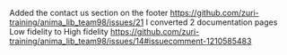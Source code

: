 Added the contact us section on the footer https://github.com/zuri-training/anima_lib_team98/issues/21
I converted 2 documentation pages Low fidelity to High fidelity https://github.com/zuri-training/anima_lib_team98/issues/14#issuecomment-1210585483
